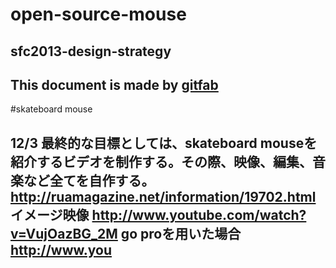 # open-source-mouse
## sfc2013-design-strategy   
This document is made by [gitfab](http://gitfab.org)
---
#skateboard mouse

12/3 最終的な目標としては、skateboard mouseを紹介するビデオを制作する。その際、映像、編集、音楽など全てを自作する。 http://ruamagazine.net/information/19702.html イメージ映像 http://www.youtube.com/watch?v=VujOazBG_2M go proを用いた場合 http://www.you
---

